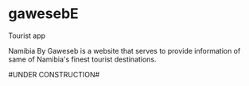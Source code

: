 gawesebE
========

Tourist app

Namibia By Gaweseb is a website that
serves to provide information of 
same of Namibia's finest tourist 
destinations.

#UNDER CONSTRUCTION#

